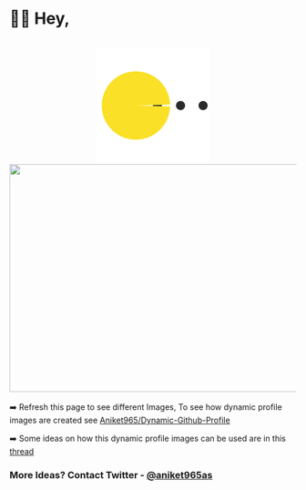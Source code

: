 # 👋🏻 Hey,
<div align="center">
	<br>
	<img src="https://raw.githubusercontent.com/Aniket965/Aniket965/master/pacman.svg?sanitize=true" width="200" height="200">
	<br>
    	<img src="https://bingimages.herokuapp.com/unsplash1" width="800" height="400">
</div>

 ➡️  Refresh this page to see different Images, To see how dynamic profile images are created  see [Aniket965/Dynamic-Github-Profile](https://github.com/Aniket965/Dynamic-Github-Profile)

➡️ Some ideas on how this dynamic profile images can be used are in this [thread](https://twitter.com/aniket965as/status/1281258001731485696)
### More Ideas?  Contact Twitter - [@aniket965as](https://twitter.com/aniket965as)
